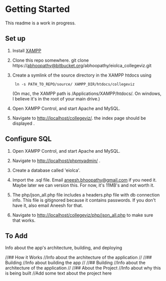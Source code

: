 # Getting Started
This readme is a work in progress.

## Set up

1. Install [XAMPP](http://www.apachefriends.org/en/xampp.html)

2. Clone this repo somewhere.
        git clone https://abhoopathy@bitbucket.org/abhoopathy/eiolca_collegeviz.git

3. Create a symlink of the source directory in the XAMPP htdocs using

        ln -s PATH_TO_REPO/source/ XAMPP_DIR/htdocs/collegeviz

    (On mac, the XAMPP path is /Applications/XAMPP/htdocs/. On windows, I believe it's in the root of your main drive.)

4. Open XAMPP Control, and start Apache and MySQL.

5. Navigate to [http://localhost/collegeviz/](http://localhost/collegeviz/). the index page should be
   displayed .

## Configure SQL

1. Open XAMPP Control, and start Apache and MySQL.

2. Navigate to [http://localhost/phpmyadmin/](http://localhost/phpmyadmin/) .

3. Create a database called 'eiolca'.

4. Import the .sql file. Email
[aneesh.bhoopathy@gmail.com](mailto:aneesh.bhoopathy@gmail.com) if
you need it. Maybe later we can version this. For now, it's 11MB's and
not worth it.

5. The php/json_all.php file includes a headers.php file with db
connection info. This file is gitignored because it contains
passwords. If you don't have it, also email Aneesh for that.

6. Navigate to [http://localhost/collegeviz/php/json_all.php](http://localhost/collegeviz/php/json_all.php) to make
   sure that works.

## To Add
Info about the app's architecture, building, and deploying

//## How it Works
//Info about the architecture of the application
//
//## Building
//Info about building the app
//
//## Building
//Info about the architecture of the application
//
//## About the Project
//Info about why this is being built
//Add some text about the project here
